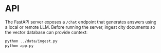 # API

The FastAPI server exposes a `/chat` endpoint that generates answers using a
local or remote LLM. Before running the server, ingest city documents so the
vector database can provide context:

```bash
python ../data/ingest.py
python app.py
```
